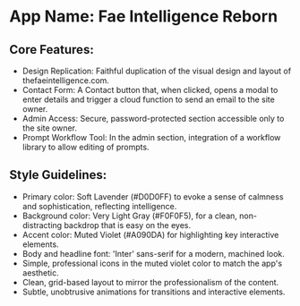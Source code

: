 # **App Name**: Fae Intelligence Reborn

## Core Features:

- Design Replication: Faithful duplication of the visual design and layout of thefaeintelligence.com.
- Contact Form: A Contact button that, when clicked, opens a modal to enter details and trigger a cloud function to send an email to the site owner.
- Admin Access: Secure, password-protected section accessible only to the site owner.
- Prompt Workflow Tool: In the admin section, integration of a workflow library to allow editing of prompts.

## Style Guidelines:

- Primary color: Soft Lavender (#D0D0FF) to evoke a sense of calmness and sophistication, reflecting intelligence.
- Background color: Very Light Gray (#F0F0F5), for a clean, non-distracting backdrop that is easy on the eyes.
- Accent color: Muted Violet (#A090DA) for highlighting key interactive elements.
- Body and headline font: 'Inter' sans-serif for a modern, machined look.
- Simple, professional icons in the muted violet color to match the app's aesthetic.
- Clean, grid-based layout to mirror the professionalism of the content.
- Subtle, unobtrusive animations for transitions and interactive elements.